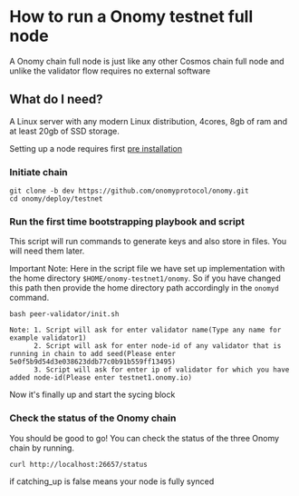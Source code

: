 # How to run a Onomy testnet full node

A Onomy chain full node is just like any other Cosmos chain full node and unlike the validator flow requires no external software

## What do I need?

A Linux server with any modern Linux distribution, 4cores, 8gb of ram and at least 20gb of SSD storage.

Setting up a node requires first [pre installation](onomy-testnet-docs/pre-installation.md)


### Initiate chain

```
git clone -b dev https://github.com/onomyprotocol/onomy.git
cd onomy/deploy/testnet
```

### Run the first time bootstrapping playbook and script

This script will run commands to generate keys and also store in files. You will need them later.

Important Note: Here in the script file we have set up implementation with the home directory `$HOME/onomy-testnet1/onomy`. So if you have changed this path then provide the home directory path accordingly in the `onomyd` command.


```
bash peer-validator/init.sh

Note: 1. Script will ask for enter validator name(Type any name for example validator1)
      2. Script will ask for enter node-id of any validator that is running in chain to add seed(Please enter 5e0f5b9d54d3e038623ddb77c0b91b559ff13495)
      3. Script will ask for enter ip of validator for which you have added node-id(Please enter testnet1.onomy.io)
```

Now it's finally up and start the sycing block

### Check the status of the Onomy chain

You should be good to go! You can check the status of the three
Onomy chain by running.
```
curl http://localhost:26657/status
```
if catching_up is false means your node is fully synced

